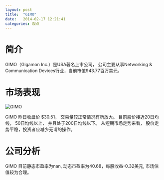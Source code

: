 ```yaml
---
layout: post
title:  "GIMO"
date:   2014-02-17 12:21:41
categories: 观点
---
```


# 简介
GIMO（Gigamon Inc.）是USA著名上市公司，
公司主要从事Networking & Communication Devices行业，当前市值943.77百万美元。

# 市场表现

![GIMO](http://finviz.com/chart.ashx?t=GIMO&ty=c&ta=1&p=d&s=l)

GIMO 昨日收盘价 $30.51，
交易量较正常情况有所放大。
目前股价接近20日均线，
50日均线以上，
并且处于200日均线以下。
从短期市场走势来看，
股价走势平稳，投资者应减少无谓的操作。

# 公司分析
GIMO 目前静态市盈率为nan, 动态市盈率为40.68，每股收益-0.32美元,
市场估值较为合理。
